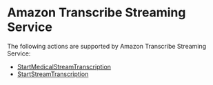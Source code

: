 # Amazon Transcribe Streaming Service<a name="API_Operations_Amazon_Transcribe_Streaming_Service"></a>

The following actions are supported by Amazon Transcribe Streaming Service:
+  [StartMedicalStreamTranscription](API_streaming_StartMedicalStreamTranscription.md) 
+  [StartStreamTranscription](API_streaming_StartStreamTranscription.md) 